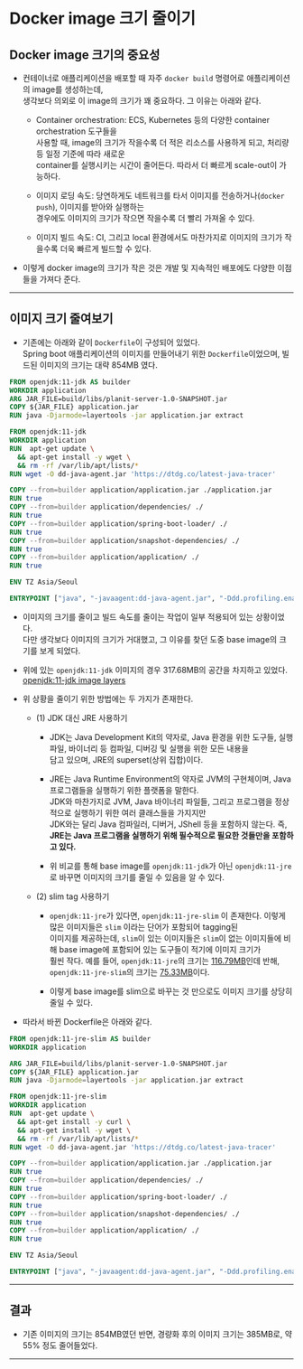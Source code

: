 # Docker image 크기 줄이기

## Docker image 크기의 중요성

- 컨테이너로 애플리케이션을 배포할 때 자주 `docker build` 명령어로 애플리케이션의 image를 생성하는데,  
  생각보다 의외로 이 image의 크기가 꽤 중요하다. 그 이유는 아래와 같다.

  - Container orchestration: ECS, Kubernetes 등의 다양한 container orchestration 도구들을  
    사용할 때, image의 크기가 작을수록 더 적은 리소스를 사용하게 되고, 처리량 등 일정 기준에 따라 새로운  
    container를 실행시키는 시간이 줄어든다. 따라서 더 빠르게 scale-out이 가능하다.

  - 이미지 로딩 속도: 당연하게도 네트워크를 타서 이미지를 전송하거나(`docker push`), 이미지를 받아와 실행하는  
    경우에도 이미지의 크기가 작으면 작을수록 더 빨리 가져올 수 있다.

  - 이미지 빌드 속도: CI, 그리고 local 환경에서도 마찬가지로 이미지의 크기가 작을수록 더욱 빠르게 빌드할 수 있다.

- 이렇게 docker image의 크기가 작은 것은 개발 및 지속적인 배포에도 다양한 이점들을 가져다 준다.

---

## 이미지 크기 줄여보기

- 기존에는 아래와 같이 `Dockerfile`이 구성되어 있었다.  
  Spring boot 애플리케이션의 이미지를 만들어내기 위한 `Dockerfile`이었으며, 빌드된 이미지의 크기는 대략 854MB 였다.

```dockerfile
FROM openjdk:11-jdk AS builder
WORKDIR application
ARG JAR_FILE=build/libs/planit-server-1.0-SNAPSHOT.jar
COPY ${JAR_FILE} application.jar
RUN java -Djarmode=layertools -jar application.jar extract

FROM openjdk:11-jdk
WORKDIR application
RUN  apt-get update \
  && apt-get install -y wget \
  && rm -rf /var/lib/apt/lists/*
RUN wget -O dd-java-agent.jar 'https://dtdg.co/latest-java-tracer'

COPY --from=builder application/application.jar ./application.jar
RUN true
COPY --from=builder application/dependencies/ ./
RUN true
COPY --from=builder application/spring-boot-loader/ ./
RUN true
COPY --from=builder application/snapshot-dependencies/ ./
RUN true
COPY --from=builder application/application/ ./
RUN true

ENV TZ Asia/Seoul

ENTRYPOINT ["java", "-javaagent:dd-java-agent.jar", "-Ddd.profiling.enabled=true", "-XX:FlightRecorderOptions=stackdepth=256", "org.springframework.boot.loader.JarLauncher"]
```

- 이미지의 크기를 줄이고 빌드 속도를 줄이는 작업이 일부 적용되어 있는 상황이었다.  
  다만 생각보다 이미지의 크기가 거대했고, 그 이유를 찾던 도중 base image의 크기를 보게 되었다.

- 위에 있는 `openjdk:11-jdk` 이미지의 경우 317.68MB의 공간을 차지하고 있었다. [openjdk:11-jdk image layers](https://hub.docker.com/layers/library/openjdk/11-jdk/images/sha256-e81b7f317654b0f26d3993e014b04bcb29250339b11b9de41e130feecd4cd43c?context=explore)

- 위 상황을 줄이기 위한 방법에는 두 가지가 존재한다.

  - (1) JDK 대신 JRE 사용하기

    - JDK는 Java Development Kit의 약자로, Java 환경을 위한 도구들, 실행 파일, 바이너리 등 컴파일, 디버깅 및 실행을 위한 모든 내용을  
      담고 있으며, JRE의 superset(상위 집합)이다.

    - JRE는 Java Runtime Environment의 약자로 JVM의 구현체이며, Java 프로그램들을 실행하기 위한 플랫폼을 말한다.  
      JDK와 마찬가지로 JVM, Java 바이너리 파일들, 그리고 프로그램을 정상적으로 실행하기 위한 여러 클래스들을 가지지만  
      JDK와는 달리 Java 컴파일러, 디버거, JShell 등을 포함하지 않는다. 즉, **JRE는 Java 프로그램을 실행하기 위해 필수적으로 필요한 것들만을 포함하고 있다.**

    - 위 비교를 통해 base image를 `openjdk:11-jdk`가 아닌 `openjdk:11-jre` 로 바꾸면 이미지의 크기를 줄일 수 있음을 알 수 있다.

  - (2) slim tag 사용하기

    - `openjdk:11-jre`가 있다면, `openjdk:11-jre-slim` 이 존재한다. 이렇게 많은 이미지들은 `slim` 이라는 단어가 포함되어 tagging된  
      이미지를 제공하는데, `slim`이 있는 이미지들은 `slim`이 없는 이미지들에 비해 base image에 포함되어 있는 도구들이 적기에 이미지 크기가  
      훨씬 작다. 예를 들어, `openjdk:11-jre`의 크기는 [116.79MB](https://hub.docker.com/layers/library/openjdk/11-jre/images/sha256-762d8d035c3b1c98d30c5385f394f4d762302ba9ee8e0da8c93344c688d160b2?context=explore)인데 반해, `openjdk:11-jre-slim`의 크기는 [75.33MB](https://hub.docker.com/layers/library/openjdk/11-jre-slim/images/sha256-884c08d0f406a81ae1b5786932abaf399c335b997da7eea6a30cc51529220b66?context=explore)이다.

    - 이렇게 base image를 slim으로 바꾸는 것 만으로도 이미지 크기를 상당히 줄일 수 있다.

- 따라서 바뀐 Dockerfile은 아래와 같다.

```dockerfile
FROM openjdk:11-jre-slim AS builder
WORKDIR application

ARG JAR_FILE=build/libs/planit-server-1.0-SNAPSHOT.jar
COPY ${JAR_FILE} application.jar
RUN java -Djarmode=layertools -jar application.jar extract

FROM openjdk:11-jre-slim
WORKDIR application
RUN  apt-get update \
  && apt-get install -y curl \
  && apt-get install -y wget \
  && rm -rf /var/lib/apt/lists/*
RUN wget -O dd-java-agent.jar 'https://dtdg.co/latest-java-tracer'

COPY --from=builder application/application.jar ./application.jar
RUN true
COPY --from=builder application/dependencies/ ./
RUN true
COPY --from=builder application/spring-boot-loader/ ./
RUN true
COPY --from=builder application/snapshot-dependencies/ ./
RUN true
COPY --from=builder application/application/ ./
RUN true

ENV TZ Asia/Seoul

ENTRYPOINT ["java", "-javaagent:dd-java-agent.jar", "-Ddd.profiling.enabled=true", "-XX:FlightRecorderOptions=stackdepth=256", "org.springframework.boot.loader.JarLauncher"]
```

---

## 결과

- 기존 이미지의 크기는 854MB였던 반면, 경량화 후의 이미지 크기는 385MB로, 약 55% 정도 줄어들었다.

---
